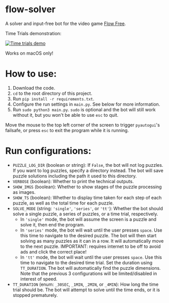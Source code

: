 # flow-solver
A solver and input-free bot for the video game [Flow Free](https://www.bigduckgames.com/flowfree).

Time Trials demonstration:

[![Time trials demo](https://img.youtube.com/vi/GEJYJOYi5_c/0.jpg)](https://www.youtube.com/watch?v=GEJYJOYi5_c)

Works on macOS only!

# How to use:
1. Download the code.
2. `cd` to the root directory of this project.
3. Run `pip install -r requirements.txt`.
4. Configure the run settings in `main.py`.  See below for more information.
5. Run `sudo python3 main.py`.  `sudo` is optional and the bot will still work without it, but you won't be able to use `esc` to quit.

Move the mouse to the top left corner of the screen to trigger `pyautogui`'s failsafe, or press `esc` to exit the program while it is running.

# Run configurations:
- `PUZZLE_LOG_DIR` (boolean or string): If `False`, the bot will not log puzzles.  If you want to log puzzles, specify a directory instead.  The bot will save puzzle solutions including the path it used to this directory.
- `VERBOSE` (boolean): Whether to print the technical outputs.
- `SHOW_IMGS` (boolean): Whether to show stages of the puzzle processing as images.
- `SHOW_TS` (boolean): Whether to display time taken for each step of each puzzle, as well as the total time for each puzzle.
- `SOLVE_MODE` (string: `'single'`, `'series'`, or `'tt'`): Whether the bot should solve a single puzzle, a series of puzzles, or a time trial, respectively.
    - In `'single'` mode, the bot will assume the screen is a puzzle and solve it, then end the program.
    - In `'series'` mode, the bot will wait until the user presses `space`.  Use this time to navigate to the desired puzzle.  The bot will then start solving as many puzzles as it can in a row.  It will automatically move to the next puzzle.  IMPORTANT: requires internet to be off to avoid ads and click the correct place!
    - In `'tt'` mode, the bot will wait until the user presses `space`.  Use this time to navigate to the desired time trial.  Set the duration using `TT_DURATION`.  The bot will automatically find the puzzle dimensions.  Note that the previous 3 configurations will be limited/disabled in interest of speed.
- `TT_DURATION` (enum: `_30SEC`, `_1MIN`, `_2MIN`, or `_4MIN`): How long the time trial should be.  The bot will attempt to solve until the time ends, or it is stopped prematurely.